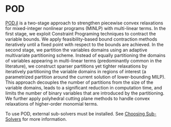 # POD

[POD.jl](https://github.com/lanl-ansi/POD) is a two-stage approach to strengthen piecewise convex relaxations for mixed-integer nonlinear programs (MINLP) with multi-linear terms. In the first stage, we exploit Constraint Programing techniques to contract the variable bounds. We apply feasibility-based bound contraction methods iteratively until a fixed point with respect to the bounds are achieved. In the second stage, we partition the variables domains using an adaptive multivariate partitioning scheme. Instead of equally partitioning the domains of variables appearing in multi-linear terms (predominantly common in the literature), we construct sparser partitions yet tighter relaxations by iteratively partitioning the variable domains in regions of interest (a parametrized partition around the current solution of lower-bounding MILP). This approach decouples the number of partitions from the size of the variable domains, leads to a significant reduction in computation time, and limits the number of binary variables that are introduced by the partitioning. We further apply polyhedral cutting plane methods to handle convex relaxations of higher-order monomial terms.

To use POD, external sub-solvers must be installed. See [Choosing Sub-Solvers](@ref) for more information.
